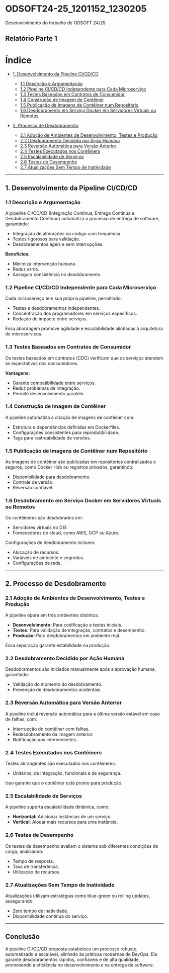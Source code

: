 # ODSOFT24-25_1201152_1230205
Desenvolvimento do trabalho de ODSOFT 24/25

## Relatório Parte 1

# Índice

- [1. Desenvolvimento da Pipeline CI/CD/CD](#1-desenvolvimento-da-pipeline-cicdcd)
  - [1.1 Descrição e Argumentação](#11-descrição-e-argumentação)
  - [1.2 Pipeline CI/CD/CD Independente para Cada Microserviço](#12-pipeline-cicdcd-independente-para-cada-microserviço)
  - [1.3 Testes Baseados em Contratos de Consumidor](#13-testes-baseados-em-contratos-de-consumidor)
  - [1.4 Construção de Imagem de Contêiner](#14-construção-de-imagem-de-contêiner)
  - [1.5 Publicação de Imagens de Contêiner num Repositório](#15-publicação-de-imagens-de-contêiner-num-repositório)
  - [1.6 Desdobramento em Serviço Docker em Servidores Virtuais ou Remotos](#16-desdobramento-em-serviço-docker-em-servidores-virtuais-ou-remotos)

- [2. Processo de Desdobramento](#2-processo-de-desdobramento)
  - [2.1 Adoção de Ambientes de Desenvolvimento, Testes e Produção](#21-adoção-de-ambientes-de-desenvolvimento-testes-e-produção)
  - [2.2 Desdobramento Decidido por Ação Humana](#22-desdobramento-decidido-por-ação-humana)
  - [2.3 Reversão Automática para Versão Anterior](#23-reversão-automática-para-versão-anterior)
  - [2.4 Testes Executados nos Contêiners](#24-testes-executados-nos-contêiners)
  - [2.5 Escalabilidade de Serviços](#25-escalabilidade-de-serviços)
  - [2.6 Testes de Desempenho](#26-testes-de-desempenho)
  - [2.7 Atualizações Sem Tempo de Inatividade](#27-atualizações-sem-tempo-de-inatividade)

---

## 1. Desenvolvimento da Pipeline CI/CD/CD

### 1.1 Descrição e Argumentação

A pipeline CI/CD/CD (Integração Contínua, Entrega Contínua e Desdobramento Contínuo) automatiza o processo de entrega de software, garantindo:

- Integração de alterações no código com frequência.
- Testes rigorosos para validação.
- Desdobramentos ágeis e sem interrupções.

**Benefícios:**

- Minimiza intervenção humana.
- Reduz erros.
- Assegura consistência no desdobramento.

### 1.2 Pipeline CI/CD/CD Independente para Cada Microserviço

Cada microserviço tem sua própria pipeline, permitindo:

- Testes e desdobramentos independentes.
- Concentração dos programadores em serviços específicos.
- Redução de impacto entre serviços.

Essa abordagem promove agilidade e escalabilidade alinhadas à arquitetura de microserviços.

### 1.3 Testes Baseados em Contratos de Consumidor

Os testes baseados em contratos (CDC) verificam que os serviços atendem às expectativas dos consumidores.

**Vantagens:**

- Garante compatibilidade entre serviços.
- Reduz problemas de integração.
- Permite desenvolvimento paralelo.

### 1.4 Construção de Imagem de Contêiner 

A pipeline automatiza a criação de imagens de contêiner com:

- Estrutura e dependências definidas em Dockerfiles.
- Configurações consistentes para reprodutibilidade.
- Tags para rastreabilidade de versões.

### 1.5 Publicação de Imagens de Contêiner num Repositório

As imagens de contêiner são publicadas em repositórios centralizados e seguros, como Docker Hub ou registros privados, garantindo:

- Disponibilidade para desdobramento.
- Controle de versão.
- Reversão confiável.

### 1.6 Desdobramento em Serviço Docker em Servidores Virtuais ou Remotos

Os contêineres são desdobrados em:

- Servidores virtuais no DEI.
- Fornecedores de cloud, como AWS, GCP ou Azure.

Configurações de desdobramento incluem:

- Alocação de recursos.
- Variáveis de ambiente e segredos.
- Configurações de rede.

---

## 2. Processo de Desdobramento

### 2.1 Adoção de Ambientes de Desenvolvimento, Testes e Produção

A pipeline opera em três ambientes distintos:

- **Desenvolvimento:** Para codificação e testes iniciais.
- **Testes:** Para validação de integração, contratos e desempenho.
- **Produção:** Para desdobramentos em ambiente real.

Essa separação garante estabilidade na produção.

### 2.2 Desdobramento Decidido por Ação Humana

Desdobramentos são iniciados manualmente após a aprovação humana, garantindo:

- Validação do momento do desdobramento.
- Prevenção de desdobramentos acidentais.

### 2.3 Reversão Automática para Versão Anterior

A pipeline inclui reversão automática para a última versão estável em caso de falhas, com:

- Interrupção do contêiner com falhas.
- Redesdobramento da imagem anterior.
- Notificação aos intervenientes.

### 2.4 Testes Executados nos Contêiners

Testes abrangentes são executados nos contêineres:

- Unitários, de integração, funcionais e de segurança.

Isso garante que o contêiner está pronto para produção.

### 2.5 Escalabilidade de Serviços

A pipeline suporta escalabilidade dinâmica, como:

- **Horizontal:** Adicionar instâncias de um serviço.
- **Vertical:** Alocar mais recursos para uma instância.

### 2.6 Testes de Desempenho

Os testes de desempenho avaliam o sistema sob diferentes condições de carga, analisando:

- Tempo de resposta.
- Taxa de transferência.
- Utilização de recursos.

### 2.7 Atualizações Sem Tempo de Inatividade

Atualizações utilizam estratégias como blue-green ou rolling updates, assegurando:

- Zero tempo de inatividade.
- Disponibilidade contínua do serviço.

---

## Conclusão

A pipeline CI/CD/CD proposta estabelece um processo robusto, automatizado e escalável, alinhado às práticas modernas de DevOps. Ela garante desdobramentos rápidos, confiáveis e de alta qualidade, promovendo a eficiência no desenvolvimento e na entrega de software.

